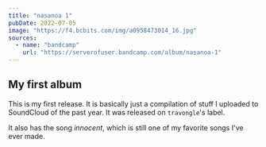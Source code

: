 ```yaml
---
title: "nasanoa 1"
pubDate: 2022-07-05
image: "https://f4.bcbits.com/img/a0958473014_16.jpg"
sources:
  - name: "bandcamp"
    url: "https://serverofuser.bandcamp.com/album/nasanoa-1"
---
```


## My first album

This is my first release. It is basically just a compilation of stuff I uploaded to SoundCloud of the past year. It was released on `travongle`'s label.

It also has the song _innocent_, which is still one of my favorite songs I've ever made.
